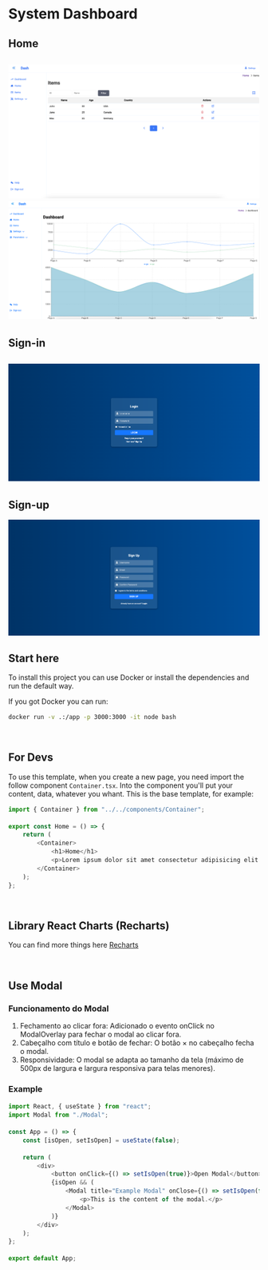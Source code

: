 # System Dashboard

## Home
![alt text](./src/assets/images/dash.png)
![alt text](./src/assets/images/dashboard.png)
---
## Sign-in
![alt text](./src/assets/images/login.png)
---
## Sign-up
![alt text](./src/assets/images/sign-up.png)

## Start here

To install this project you can use Docker or install the dependencies and run the default way.

If you got Docker you can run:

```bash
docker run -v .:/app -p 3000:3000 -it node bash
```

<br>

## For Devs

To use this template, when you create a new page, you need import the follow component `Container.tsx`. Into the component you'll put your content, data, whatever you whant. This is the base template, for example:

```typescript
import { Container } from "../../components/Container";

export const Home = () => {
    return (
        <Container>
            <h1>Home</h1>
            <p>Lorem ipsum dolor sit amet consectetur adipisicing elit. Reprehenderit non dolore molestiae rem vel! Reprehenderit possimus quia sint eaque dolorem officiis qui itaque fuga architecto debitis quae et, aut doloribus?</p>
        </Container>
    );
};
```

<br>

## Library React Charts (Recharts)

You can find more things here [Recharts](https://recharts.org/en-US/guide)

<br>

## Use Modal

### Funcionamento do Modal
1.	Fechamento ao clicar fora: Adicionado o evento onClick no ModalOverlay para fechar o modal ao clicar fora.
2.	Cabeçalho com título e botão de fechar: O botão &times; no cabeçalho fecha o modal.
3.	Responsividade: O modal se adapta ao tamanho da tela (máximo de 500px de largura e largura responsiva para telas menores).

### Example

```typescript
import React, { useState } from "react";
import Modal from "./Modal";

const App = () => {
    const [isOpen, setIsOpen] = useState(false);

    return (
        <div>
            <button onClick={() => setIsOpen(true)}>Open Modal</button>
            {isOpen && (
                <Modal title="Example Modal" onClose={() => setIsOpen(false)}>
                    <p>This is the content of the modal.</p>
                </Modal>
            )}
        </div>
    );
};

export default App;
```